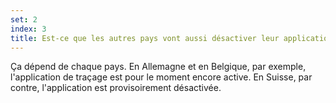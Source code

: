 ```yaml
---
set: 2
index: 3
title: Est-ce que les autres pays vont aussi désactiver leur application de traçage ?
---
```

Ça dépend de chaque pays. En Allemagne et en Belgique, par exemple, l'application de traçage est pour le moment encore active. En Suisse, par contre, l'application est provisoirement désactivée. 
